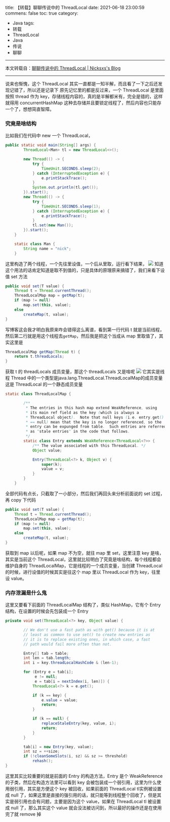 title: 【转载】聊聊传说中的 ThreadLocal
date: 2021-06-18 23:00:59
commens: false
toc: true
category:
 - Java
tags: 
 - 转载
 - ThreadLocal
 - Java
 - 传说
 - 聊聊
---

本文转载自：[聊聊传说中的 ThreadLocal | Nicksxs's Blog](https://nicksxs.me/2021/05/30/%E8%81%8A%E8%81%8A%E4%BC%A0%E8%AF%B4%E4%B8%AD%E7%9A%84-ThreadLocal/)

---

说来也惭愧，这个 ThreadLocal 其实一直都是一知半解，而且看了一下之后还发现记错了，所以还是记录下
原先记忆里的都是反过来，一个 ThreadLocal 是里面按照 thread 作为 key，存储线程内容的，真的是半解都米有，完全是错的，这样就得用 concurrentHashMap 这种去存储并且要锁定线程了，然后内容也只能存一个了，想想简直智障。


<!-- more -->


### 究竟是啥结构

比如我们在代码中 new 一个 ThreadLocal，

```java
public static void main(String[] args) {
        ThreadLocal<Man> tl = new ThreadLocal<>();

        new Thread(() -> {
            try {
                TimeUnit.SECONDS.sleep(2);
            } catch (InterruptedException e) {
                e.printStackTrace();
            }
            System.out.println(tl.get());
        }).start();
        new Thread(() -> {
            try {
                TimeUnit.SECONDS.sleep(1);
            } catch (InterruptedException e) {
                e.printStackTrace();
            }
            tl.set(new Man());
        }).start();
    }

    static class Man {
        String name = "nick";
    }
```

这里构造了两个线程，一个先往里设值，一个后从里取，运行看下结果，
[![](https://b3logfile.com/file/2021/06/solo-fetchupload-4364314004435277633-2aff4abf.png)](https://b3logfile.com/file/2021/06/solo-fetchupload-4364314004435277633-2aff4abf.png)
知道这个用法的话肯定知道是取不到值的，只是具体的原理原来搞错了，我们来看下设值 set 方法

```java
public void set(T value) {
    Thread t = Thread.currentThread();
    ThreadLocalMap map = getMap(t);
    if (map != null)
        map.set(this, value);
    else
        createMap(t, value);
}
```

写博客这会我才明白我原来咋会错得这么离谱，看到第一行代码 t 就是当前线程，然后第二行就是用这个线程去`getMap`，然后我是把这个当成从 map 里取值了，其实这里是

```java
ThreadLocalMap getMap(Thread t) {
    return t.threadLocals;
}
```

获取 t 的 threadLocals 成员变量，那这个 threadLocals 又是啥呢
[![](https://b3logfile.com/file/2021/06/solo-fetchupload-7542247463152618388-f3cdbad4.png)](https://b3logfile.com/file/2021/06/solo-fetchupload-7542247463152618388-f3cdbad4.png)
它其实是线程 Thread 中的一个类型是java.lang.ThreadLocal.ThreadLocalMap的成员变量
这是 ThreadLocal 的一个静态成员变量

```java
static class ThreadLocalMap {

        /**
         * The entries in this hash map extend WeakReference, using
         * its main ref field as the key (which is always a
         * ThreadLocal object).  Note that null keys (i.e. entry.get()
         * == null) mean that the key is no longer referenced, so the
         * entry can be expunged from table.  Such entries are referred to
         * as "stale entries" in the code that follows.
         */
        static class Entry extends WeakReference<ThreadLocal<?>> {
            /** The value associated with this ThreadLocal. */
            Object value;

            Entry(ThreadLocal<?> k, Object v) {
                super(k);
                value = v;
            }
        }
    }
```

全部代码有点长，只截取了一小部分，然后我们再回头来分析前面说的 set 过程，再 copy 下代码

```java
public void set(T value) {
    Thread t = Thread.currentThread();
    ThreadLocalMap map = getMap(t);
    if (map != null)
        map.set(this, value);
    else
        createMap(t, value);
}
```

获取到 map 以后呢，如果 map 不为空，就往 map 里 set，这里注意 key 是啥，其实是当前这个 ThreadLocal，这里就比较明白了究竟是啥结构，每个线程都会维护自身的 ThreadLocalMap，它是线程的一个成员变量，当创建 ThreadLocal 的时候，进行设值的时候其实是往这个 map 里以 ThreadLocal 作为 key，往里设 value。

### 内存泄漏是什么鬼

这里又要看下前面的 ThreadLocalMap 结构了，类似 HashMap，它有个 Entry 结构，在设置的时候会先包装成一个 Entry

```java
private void set(ThreadLocal<?> key, Object value) {

        // We don't use a fast path as with get() because it is at
        // least as common to use set() to create new entries as
        // it is to replace existing ones, in which case, a fast
        // path would fail more often than not.

        Entry[] tab = table;
        int len = tab.length;
        int i = key.threadLocalHashCode & (len-1);

        for (Entry e = tab[i];
             e != null;
             e = tab[i = nextIndex(i, len)]) {
            ThreadLocal<?> k = e.get();

            if (k == key) {
                e.value = value;
                return;
            }

            if (k == null) {
                replaceStaleEntry(key, value, i);
                return;
            }
        }

        tab[i] = new Entry(key, value);
        int sz = ++size;
        if (!cleanSomeSlots(i, sz) && sz >= threshold)
            rehash();
}
```

这里其实比较重要的就是前面的 Entry 的构造方法，Entry 是个 WeakReference 的子类，然后在构造方法里可以看到 key 会被包装成一个弱引用，这里为什么使用弱引用，其实是方便这个 key 被回收，如果前面的 ThreadLocal tl实例被设置成 null 了，如果这里是直接的强引用的话，就只能等到线程整个回收了，但是其实是弱引用也会有问题，主要是因为这个 value，如果在 ThreadLocal tl 被设置成 null 了，那么其实这个 value 就会没法被访问到，所以最好的操作还是在使用完了就 remove 掉

